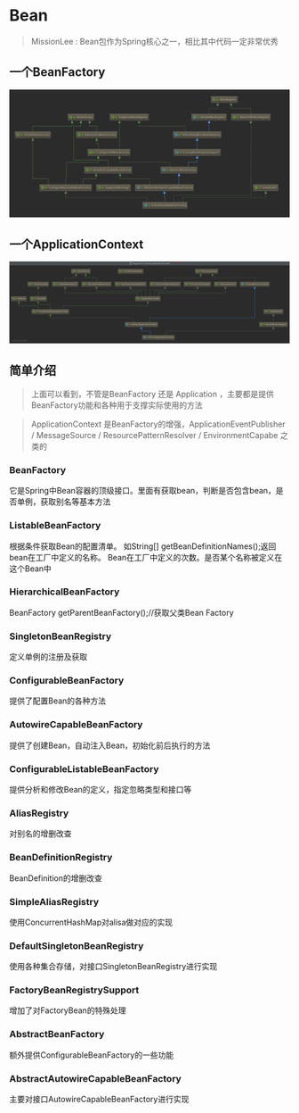 # Bean

> MissionLee : Bean包作为Spring核心之一，相比其中代码一定非常优秀

## 一个BeanFactory
![](./res/001.png)
## 一个ApplicationContext
![](./res/002.png)

## 简单介绍
> 上面可以看到，不管是BeanFactory 还是 Application ，主要都是提供BeanFactory功能和各种用于支撑实际使用的方法

> ApplicationContext 是BeanFactory的增强，ApplicationEventPublisher / MessageSource / ResourcePatternResolver / EnvironmentCapabe 之类的

### BeanFactory
它是Spring中Bean容器的顶级接口。里面有获取bean，判断是否包含bean，是否单例，获取别名等基本方法

### ListableBeanFactory
根据条件获取Bean的配置清单。 
如String[] getBeanDefinitionNames();返回bean在工厂中定义的名称。 
Bean在工厂中定义的次数。是否某个名称被定义在这个Bean中

### HierarchicalBeanFactory
BeanFactory getParentBeanFactory();//获取父类Bean Factory

### SingletonBeanRegistry
定义单例的注册及获取

### ConfigurableBeanFactory
提供了配置Bean的各种方法

### AutowireCapableBeanFactory
提供了创建Bean，自动注入Bean，初始化前后执行的方法

### ConfigurableListableBeanFactory
提供分析和修改Bean的定义，指定忽略类型和接口等

### AliasRegistry
对别名的增删改查

### BeanDefinitionRegistry
BeanDefinition的增删改查

### SimpleAliasRegistry
使用ConcurrentHashMap对alisa做对应的实现

### DefaultSingletonBeanRegistry
使用各种集合存储，对接口SingletonBeanRegistry进行实现

### FactoryBeanRegistrySupport
增加了对FactoryBean的特殊处理

### AbstractBeanFactory
额外提供ConfigurableBeanFactory的一些功能

### AbstractAutowireCapableBeanFactory
主要对接口AutowireCapableBeanFactory进行实现

## 
